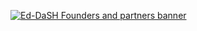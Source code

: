 [![Ed-DaSH Founders and partners banner](./images/project_funders_stakeholders.png)](https://edcarp.github.io/Ed_DaSH_website_prototyping/)
